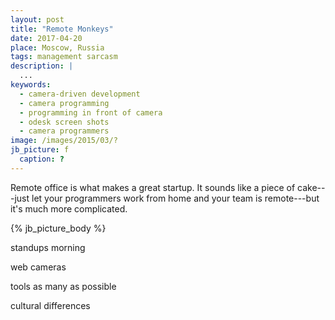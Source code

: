 ```yaml
---
layout: post
title: "Remote Monkeys"
date: 2017-04-20
place: Moscow, Russia
tags: management sarcasm
description: |
  ...
keywords:
  - camera-driven development
  - camera programming
  - programming in front of camera
  - odesk screen shots
  - camera programmers
image: /images/2015/03/?
jb_picture: f
  caption: ?
---
```


Remote office is what makes a great startup. It sounds like a piece of
cake---just let your programmers work from home and your team is remote---but
it's much more complicated.

<!--more-->

{% jb_picture_body %}

standups morning

web cameras

tools as many as possible

cultural differences

